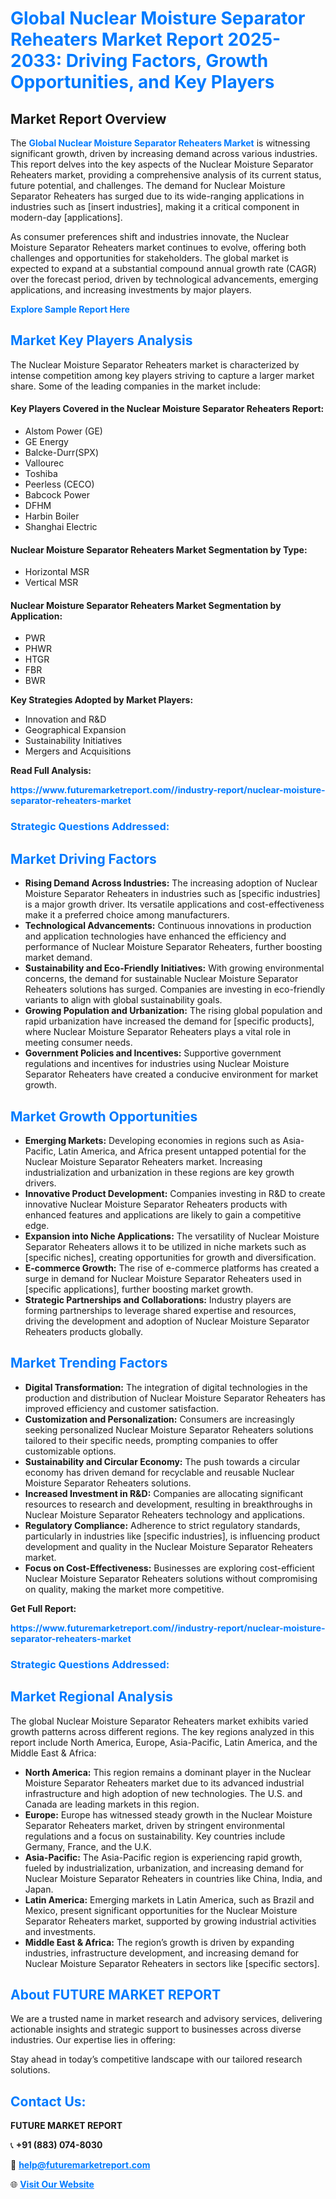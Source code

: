 <h1 style="color: #007BFF;">Global Nuclear Moisture Separator Reheaters Market Report 2025-2033: Driving Factors, Growth Opportunities, and Key Players</h1>

<section id="overview">
<h2>Market Report Overview</h2>
<p>The <a href="https://www.futuremarketreport.com//industry-report/nuclear-moisture-separator-reheaters-market" style="color: #007BFF; text-decoration: none;"><strong>Global Nuclear Moisture Separator Reheaters Market</strong></a> is witnessing significant growth, driven by increasing demand across various industries. This report delves into the key aspects of the Nuclear Moisture Separator Reheaters market, providing a comprehensive analysis of its current status, future potential, and challenges. The demand for Nuclear Moisture Separator Reheaters has surged due to its wide-ranging applications in industries such as [insert industries], making it a critical component in modern-day [applications].</p>
<p>As consumer preferences shift and industries innovate, the Nuclear Moisture Separator Reheaters market continues to evolve, offering both challenges and opportunities for stakeholders. The global market is expected to expand at a substantial compound annual growth rate (CAGR) over the forecast period, driven by technological advancements, emerging applications, and increasing investments by major players.</p>
</section>

<section id="overview">
<p><a href="https://www.futuremarketreport.com//request-sample/reportId=64321" style="color: #007BFF; text-decoration: none;"><strong>Explore Sample Report Here</strong></a></p>
</section>

<section id="key-players">
<h2 style="color: #007BFF;">Market Key Players Analysis</h2>
<p>The Nuclear Moisture Separator Reheaters market is characterized by intense competition among key players striving to capture a larger market share. Some of the leading companies in the market include:</p>
<h4>Key Players Covered in the Nuclear Moisture Separator Reheaters Report:</h4>
<ul><li>Alstom Power (GE)</li><li>GE Energy</li><li>Balcke-Durr(SPX)</li><li>Vallourec</li><li>Toshiba</li><li>Peerless (CECO)</li><li>Babcock Power</li><li>DFHM</li><li>Harbin Boiler</li><li>Shanghai Electric</li></ul>
<h4>Nuclear Moisture Separator Reheaters Market Segmentation by Type:</h4>
<ul><li>Horizontal MSR</li><li>Vertical MSR</li></ul>

<h4>Nuclear Moisture Separator Reheaters Market Segmentation by Application:</h4>
<ul><li>PWR</li><li>PHWR</li><li>HTGR</li><li>FBR</li><li>BWR</li></ul>
<p><strong>Key Strategies Adopted by Market Players:</strong></p>
<ul>
<li>Innovation and R&D</li>
<li>Geographical Expansion</li>
<li>Sustainability Initiatives</li>
<li>Mergers and Acquisitions</li>
</ul>
</section>

<section>
<p><strong>Read Full Analysis: </strong></p><a href="https://www.futuremarketreport.com//industry-report/nuclear-moisture-separator-reheaters-market" style="color: #007BFF; text-decoration: none;"><strong>https://www.futuremarketreport.com//industry-report/nuclear-moisture-separator-reheaters-market</strong></a>
<h3 style="color: #007BFF;">Strategic Questions Addressed:</h3>
</section>

<section id="driving-factors">
<h2 style="color: #007BFF;">Market Driving Factors</h2>
<ul>
<li><strong>Rising Demand Across Industries:</strong> The increasing adoption of Nuclear Moisture Separator Reheaters in industries such as [specific industries] is a major growth driver. Its versatile applications and cost-effectiveness make it a preferred choice among manufacturers.</li>
<li><strong>Technological Advancements:</strong> Continuous innovations in production and application technologies have enhanced the efficiency and performance of Nuclear Moisture Separator Reheaters, further boosting market demand.</li>
<li><strong>Sustainability and Eco-Friendly Initiatives:</strong> With growing environmental concerns, the demand for sustainable Nuclear Moisture Separator Reheaters solutions has surged. Companies are investing in eco-friendly variants to align with global sustainability goals.</li>
<li><strong>Growing Population and Urbanization:</strong> The rising global population and rapid urbanization have increased the demand for [specific products], where Nuclear Moisture Separator Reheaters plays a vital role in meeting consumer needs.</li>
<li><strong>Government Policies and Incentives:</strong> Supportive government regulations and incentives for industries using Nuclear Moisture Separator Reheaters have created a conducive environment for market growth.</li>
</ul>
</section>

<section id="growth-opportunities">
<h2 style="color: #007BFF;">Market Growth Opportunities</h2>
<ul>
<li><strong>Emerging Markets:</strong> Developing economies in regions such as Asia-Pacific, Latin America, and Africa present untapped potential for the Nuclear Moisture Separator Reheaters market. Increasing industrialization and urbanization in these regions are key growth drivers.</li>
<li><strong>Innovative Product Development:</strong> Companies investing in R&D to create innovative Nuclear Moisture Separator Reheaters products with enhanced features and applications are likely to gain a competitive edge.</li>
<li><strong>Expansion into Niche Applications:</strong> The versatility of Nuclear Moisture Separator Reheaters allows it to be utilized in niche markets such as [specific niches], creating opportunities for growth and diversification.</li>
<li><strong>E-commerce Growth:</strong> The rise of e-commerce platforms has created a surge in demand for Nuclear Moisture Separator Reheaters used in [specific applications], further boosting market growth.</li>
<li><strong>Strategic Partnerships and Collaborations:</strong> Industry players are forming partnerships to leverage shared expertise and resources, driving the development and adoption of Nuclear Moisture Separator Reheaters products globally.</li>
</ul>
</section>

<section id="trending-factors">
<h2 style="color: #007BFF;">Market Trending Factors</h2>
<ul>
<li><strong>Digital Transformation:</strong> The integration of digital technologies in the production and distribution of Nuclear Moisture Separator Reheaters has improved efficiency and customer satisfaction.</li>
<li><strong>Customization and Personalization:</strong> Consumers are increasingly seeking personalized Nuclear Moisture Separator Reheaters solutions tailored to their specific needs, prompting companies to offer customizable options.</li>
<li><strong>Sustainability and Circular Economy:</strong> The push towards a circular economy has driven demand for recyclable and reusable Nuclear Moisture Separator Reheaters solutions.</li>
<li><strong>Increased Investment in R&D:</strong> Companies are allocating significant resources to research and development, resulting in breakthroughs in Nuclear Moisture Separator Reheaters technology and applications.</li>
<li><strong>Regulatory Compliance:</strong> Adherence to strict regulatory standards, particularly in industries like [specific industries], is influencing product development and quality in the Nuclear Moisture Separator Reheaters market.</li>
<li><strong>Focus on Cost-Effectiveness:</strong> Businesses are exploring cost-efficient Nuclear Moisture Separator Reheaters solutions without compromising on quality, making the market more competitive.</li>
</ul>
</section>

<section>
<p><strong>Get Full Report: </strong></p><a href="https://www.futuremarketreport.com//industry-report/nuclear-moisture-separator-reheaters-market" style="color: #007BFF; text-decoration: none;"><strong>https://www.futuremarketreport.com//industry-report/nuclear-moisture-separator-reheaters-market</strong></a>
<h3 style="color: #007BFF;">Strategic Questions Addressed:</h3>
</section>


<section id="regional-analysis">
<h2 style="color: #007BFF;">Market Regional Analysis</h2>
<p>The global Nuclear Moisture Separator Reheaters market exhibits varied growth patterns across different regions. The key regions analyzed in this report include North America, Europe, Asia-Pacific, Latin America, and the Middle East & Africa:</p>
<ul>
<li><strong>North America:</strong> This region remains a dominant player in the Nuclear Moisture Separator Reheaters market due to its advanced industrial infrastructure and high adoption of new technologies. The U.S. and Canada are leading markets in this region.</li>
<li><strong>Europe:</strong> Europe has witnessed steady growth in the Nuclear Moisture Separator Reheaters market, driven by stringent environmental regulations and a focus on sustainability. Key countries include Germany, France, and the U.K.</li>
<li><strong>Asia-Pacific:</strong> The Asia-Pacific region is experiencing rapid growth, fueled by industrialization, urbanization, and increasing demand for Nuclear Moisture Separator Reheaters in countries like China, India, and Japan.</li>
<li><strong>Latin America:</strong> Emerging markets in Latin America, such as Brazil and Mexico, present significant opportunities for the Nuclear Moisture Separator Reheaters market, supported by growing industrial activities and investments.</li>
<li><strong>Middle East & Africa:</strong> The region’s growth is driven by expanding industries, infrastructure development, and increasing demand for Nuclear Moisture Separator Reheaters in sectors like [specific sectors].</li>
</ul>
</section>

<footer>
<h2 style="color: #007BFF;">About FUTURE MARKET REPORT</h2>
<p>We are a trusted name in market research and advisory services, delivering actionable insights and strategic support to businesses across diverse industries. Our expertise lies in offering:</p>

<p>Stay ahead in today’s competitive landscape with our tailored research solutions.</p>

<h2 style="color: #007BFF;">Contact Us:</h2>
<p><strong>FUTURE MARKET REPORT</strong></p>
<p>📞 <strong>+91 (883) 074-8030</strong></p>
<p>📧 <strong><a href="mailto:help@futuremarketreport.com" style="color: #007BFF;">help@futuremarketreport.com</a></strong></p>
<p>🌐 <strong><a href="https://www.futuremarketreport.com/" style="color: #007BFF;">Visit Our Website</a></strong></p>
</footer>